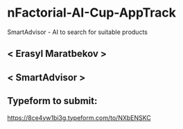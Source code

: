 # nFactorial-AI-Cup-AppTrack
SmartAdvisor - AI to search for suitable products

## < Erasyl Maratbekov >


## < SmartAdvisor >


## Typeform to submit:
https://8ce4yw1bi3g.typeform.com/to/NXbENSKC
